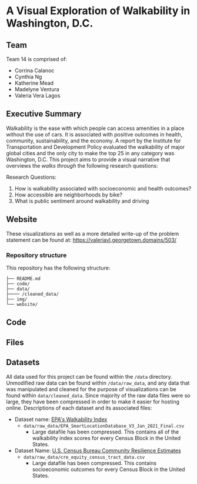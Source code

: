 # A Visual Exploration of Walkability in Washington, D.C.

## Team

Team 14 is comprised of: 
* Corrina Calanoc
* Cynthia Ng
* Katherine Mead
* Madelyne Ventura
* Valeria Vera Lagos

## Executive Summary 

Walkability is the ease with which people can access amenities in a place without the use of cars. It is associated with positive outcomes in health, community, sustainability, and the economy. A report by the Institute for Transportation and Development Policy evaluated the walkability of major global cities and the only city to make the top 25 in any category was Washington, D.C. This project aims to provide a visual narrative that overviews the *walks through* the following research questions:

Research Questions:

1. How is walkability associated with socioeconomic and health outcomes?
2. How accessible are neighborhoods by bike?
3. What is public sentiment around walkability and driving

## Website

These visualizations as well as a more detailed write-up of the problem statement can be found at: https://valeriavl.georgetown.domains/503/

### Repository structure
This repository has the following structure:

```.
├── README.md
├── code/
├── data/
├──── /cleaned_data/
├── img/
└── website/
```

## Code

## Files

## Datasets
All data used for this project can be found within the `/data` directory. Unmodified raw data can be found within `/data/raw_data`, and any data that was manipulated and cleaned for the purpose of visualizations can be found within `data/cleaned_data`. Since majority of the raw data files were so large, they have been compressed in order to make it easier for hosting online. Descriptions of each dataset and its associated files:

* Dataset name: [EPA's Walkability Index](https://catalog.data.gov/dataset/walkability-index)
  * `data/raw_data/EPA_SmartLocationDatabase_V3_Jan_2021_Final.csv`
    * Large datafile has been compressed. This contains all of the walkability index scores for every Census Block in the United States. 
* Dataset Name: [U.S. Census Bureau Community Resilience Estimates](https://www.census.gov/programs-surveys/community-resilience-estimates.html)
  * `data/raw_data/cre_equity_census_tract_data.csv`
    * Large datafile has been compressed. This contains socioeconomic outcomes for every Census Block in the United States.

